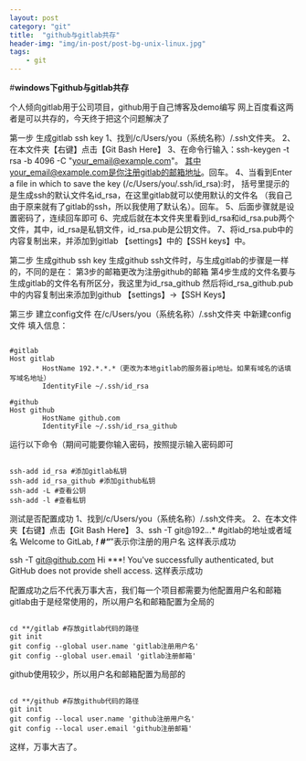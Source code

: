 ```yaml
---
layout: post
category: "git"
title:  "github与gitlab共存"
header-img: "img/in-post/post-bg-unix-linux.jpg"
tags:
    - git
---
```


#**windows下github与gitlab共存**

个人倾向gitlab用于公司项目，github用于自己博客及demo编写
网上百度看这两者是可以共存的，今天终于把这个问题解决了

第一步 生成gitlab ssh key
1、找到/c/Users/you（系统名称）/.ssh文件夹。
2、在本文件夹【右键】点击【Git Bash Here】
3、在命令行输入：ssh-keygen -t rsa -b 4096 -C "your_email@example.com"。
其中your_email@example.com是你注册gitlab的邮箱地址。回车。
4、当看到Enter a file in which to save the key (/c/Users/you/.ssh/id_rsa):时，
括号里提示的是生成ssh的默认文件名id_rsa，在这里gitlab就可以使用默认的文件名
（我自己由于原来就有了gitlab的ssh，所以我使用了默认名）。回车。
5、后面步骤就是设置密码了，连续回车即可
6、完成后就在本文件夹里看到id_rsa和id_rsa.pub两个文件，其中，id_rsa是私钥文件，id_rsa.pub是公钥文件。
7、将id_rsa.pub中的内容复制出来，并添加到gitlab 【settings】中的【SSH keys】中。

第二步 生成github ssh key
生成github ssh文件时，与生成gitlab的步骤是一样的，不同的是在：
    第3步的邮箱更改为注册github的邮箱
    第4步生成的文件名要与生成gitlab的文件名有所区分，我这里为id_rsa_github
    然后将id_rsa_github.pub中的内容复制出来添加到github 【settings】->【SSH Keys】

第三步 建立config文件
    在/c/Users/you（系统名称）/.ssh文件夹 中新建config文件
    填入信息：
<pre><code>
#gitlab
Host gitlab
        HostName 192.*.*.*（更改为本地gitlab的服务器ip地址。如果有域名的话填写域名地址）
        IdentityFile ~/.ssh/id_rsa

#github
Host github
        HostName github.com
        IdentityFile ~/.ssh/id_rsa_github
</code></pre>

运行以下命令（期间可能要你输入密码，按照提示输入密码即可
<pre><code>
ssh-add id_rsa #添加gitlab私钥
ssh-add id_rsa_github #添加github私钥
ssh-add -L #查看公钥
ssh-add -l #查看私钥
</code></pre>
测试是否配置成功
1、找到/c/Users/you（系统名称）/.ssh文件夹。
2、在本文件夹【右键】点击【Git Bash Here】
3、ssh -T git@192.*.*.*    #gitlab的地址或者域名
Welcome to GitLab, ***! #“***”表示你注册的用户名  这样表示成功

ssh -T git@github.com
Hi ***! You've successfully authenticated, but GitHub does not provide shell access.
这样表示成功

配置成功之后不代表万事大吉，我们每一个项目都需要为他配置用户名和邮箱
gitlab由于是经常使用的，所以用户名和邮箱配置为全局的
<pre><code>
cd **/gitlab #存放gitlab代码的路径
git init
git config --global user.name 'gitlab注册用户名'
git config --global user.email 'gitlab注册邮箱'
</code></pre>
github使用较少，所以用户名和邮箱配置为局部的
<pre><code>
cd **/github #存放github代码的路径
git init
git config --local user.name 'github注册用户名'
git config --local user.email 'github注册邮箱'
</code></pre>
这样，万事大吉了。








</code></pre>
